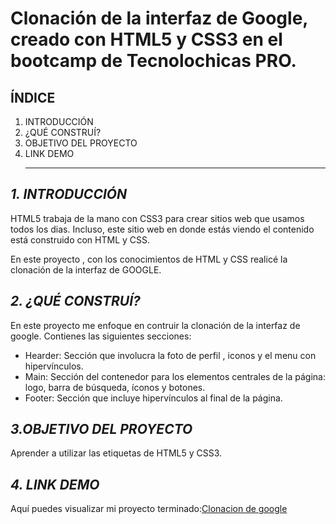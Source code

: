 # Clonación de la interfaz de Google, creado con HTML5 y CSS3 en el bootcamp de Tecnolochicas PRO.

## ÍNDICE 
1. INTRODUCCIÓN
2. ¿QUÉ CONSTRUÍ?
3. OBJETIVO DEL PROYECTO 
4. LINK DEMO
   ***

## *1. INTRODUCCIÓN*
HTML5 trabaja de la mano con CSS3 para crear sitios web que usamos todos los dias. Incluso, este sitio web en donde estás viendo el contenido está construido con HTML y CSS.

En este proyecto , con los conocimientos de HTML y CSS realicé la clonación de la interfaz de GOOGLE.

## *2. ¿QUÉ CONSTRUÍ?*

En este proyecto me enfoque en contruir la clonación de la interfaz de google. 
Contienes las siguientes secciones:
* Hearder: Sección que involucra la foto de perfil , iconos y el menu con hipervínculos.
* Main: Sección del contenedor para los elementos centrales de la página: logo, barra de búsqueda, íconos y botones.
* Footer: Sección que incluye hipervínculos al final de la página.


## *3.OBJETIVO DEL PROYECTO*
Aprender a utilizar las etiquetas de HTML5 y CSS3. 

## *4. LINK DEMO*
Aquí puedes visualizar mi proyecto terminado:[Clonacion de google](https://strong-pegasus-ff8a4b.netlify.app)




